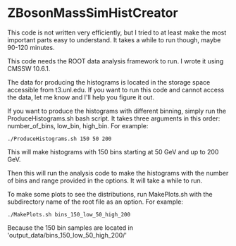 # ZBosonMassSimHistCreator

This code is not written very efficiently, but I tried to at least make the most important parts easy to understand. It takes a while to run though, maybe 90-120 minutes. 

This code needs the ROOT data analysis framework to run. I wrote it using CMSSW 10.6.1.

The data for producing the histograms is located in the storage space accessible from t3.unl.edu. If you want to run this code and cannot access the data, let me know and I'll help you figure it out.

If you want to produce the histograms with different binning, simply run the ProduceHistograms.sh bash script. It takes three arguments in this order: number_of_bins, low_bin, high_bin. For example:
```
./ProduceHistograms.sh 150 50 200
```
This will make histograms with 150 bins starting at 50 GeV and up to 200 GeV.

Then this will run the analysis code to make the histograms with the number of bins and range provided in the options. It will take a while to run.

To make some plots to see the distributions, run MakePlots.sh with the subdirectory name of the root file as an option. For example:
```
./MakePlots.sh bins_150_low_50_high_200
```
Because the 150 bin samples are located in 'output_data/bins_150_low_50_high_200/'
